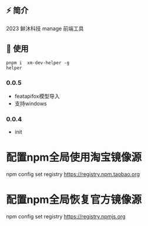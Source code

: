 ## ⚡️ 简介

2023 鲜沐科技 manage 前端工具

## 🚀 使用

```
pnpm i  xm-dev-helper -g
helper 

```
### 0.0.5
-  featapifox模型导入
-  支持windows
### 0.0.4
- init


# 配置npm全局使用淘宝镜像源
npm config set registry https://registry.npm.taobao.org
# 配置npm全局恢复官方镜像源
npm config set registry https://registry.npmjs.org

 
